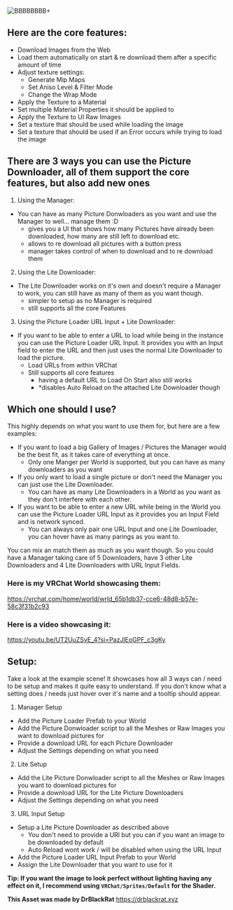 ![BBBBBBBB+](https://github.com/DrBlackRat/VRC-Picture-Loader/assets/46327609/d407dab4-d36e-4723-8cd6-e41e9bcc6698)


## Here are the core features:
- Download Images from the Web
- Load them automatically on start & re download them after a specific amount of time
- Adjust texture settings:
  - Generate Mip Maps
  - Set Aniso Level & Filter Mode
  - Change the Wrap Mode 
- Apply the Texture to a Material
- Set multiple Material Properties it should be applied to
- Apply the Texture to UI Raw Images
- Set a texture that should be used while loading the image
- Set a texture that should be used if an Error occurs while trying to load the image

## There are 3 ways you can use the Picture Downloader, all of them support the core features, but also add new ones
1. Using the Manager:
- You can have as many Picture Donwloaders as you want and use the Manager to well... manage them :D
  - gives you a UI that shows how many Pictures have already been downloaded, how many are still left to download etc.
  - allows to re download all pictures with a button press
  - manager takes control of when to download and to re download them

2. Using the Lite Downloader:
- The Lite Downloader works on it's own and doesn't require a Manager to work, you can still have as many of them as you want though.
  - simpler to setup as no Manager is required
  - still supports all the core Features

3. Using the Picture Loader URL Input + Lite Downloader:
- If you want to be able to enter a URL to load while being in the instance you can use the Picture Loader URL Input. It provides you with an Input field to enter the URL and then just uses the normal Lite Downloader to load the picture.
  - Load URLs from within VRChat
  - Still supports all core features
    - having a default URL to Load On Start also still works
    - *disables Auto Reload on the attached Lite Downloader though

## Which one should I use?
This highly depends on what you want to use them for, but here are a few examples:
- If you want to load a big Gallery of Images / Pictures the Manager would be the best fit, as it takes care of everything at once.
  - Only one Manger per World is supported, but you can have as many downloaders as you want
- If you only want to load a single picture or don't need the Manager you can just use the Lite Downloader.
  - You can have as many Lite Downloaders in a World as you want as they don't interfere with each other.
- If you want to be able to enter a new URL while being in the World you can use the Picture Loader URL Input as it provides you an Input Field and is network synced.
  - You can always only pair one URL Input and one Lite Downloader, you can hover have as many parings as you want to.

You can mix an match them as much as you want though. So you could have a Manager taking care of 5 Downloaders, have 3 other Lite Downloaders and 4 Lite Downloaders with URL Input Fields.

### Here is my VRChat World showcasing them:
https://vrchat.com/home/world/wrld_65b1db37-cce6-48d8-b57e-58c3f31b2c93
### Here is a video showcasing it:
https://youtu.be/UT2UuZSvE_4?si=PazJlEoGPF_c3gKy

## Setup:
Take a look at the example scene!
It showcases how all 3 ways can / need to be setup and makes it quite easy to understand.
If you don't know what a setting does / needs just hover over it's name and a tooltip should appear.

1. Manager Setup
- Add the Picture Loader Prefab to your World
- Add the Picture Donwloader script to all the Meshes or Raw Images you want to download pictures for
- Provide a download URL for each Picture Downloader
- Adjust the Settings depending on what you need

2. Lite Setup
- Add the Lite Picture Donwloader script to all the Meshes or Raw Images you want to download pictures for
- Provide a download URL for the Lite Picture Downloaders
- Adjust the Settings depending on what you need

3. URL Input Setup
- Setup a Lite Picture Downloader as described above
  - You don't need to provide a URl but you can if you want an image to be downloaded by default
  - Auto Reload wont work / will be disabled when using the URL Input
- Add the Picture Loader URL Input Prefab to your World
- Assign the Lite Downloader that you want to use for it

**Tip: If you want the image to look perfect without lighting having any effect on it, I recommend using `VRChat/Sprites/Default` for the Shader.**

**This Asset was made by DrBlackRat**
https://drblackrat.xyz

